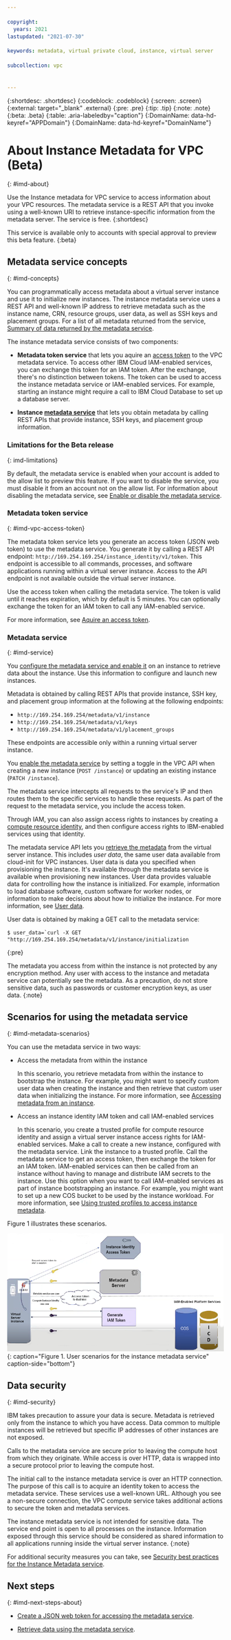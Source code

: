 ```yaml
---

copyright:
  years: 2021
lastupdated: "2021-07-30"

keywords: metadata, virtual private cloud, instance, virtual server

subcollection: vpc


---
```


{:shortdesc: .shortdesc}
{:codeblock: .codeblock}
{:screen: .screen}
{:external: target="_blank" .external}
{:pre: .pre}
{:tip: .tip}
{:note: .note}
{:beta: .beta}
{:table: .aria-labeledby="caption"}
{:DomainName: data-hd-keyref="APPDomain"}
{:DomainName: data-hd-keyref="DomainName"}

# About Instance Metadata for VPC (Beta)
{: #imd-about}

Use the Instance metadata for VPC service to access information about your VPC resources. The metadata service is a REST API that you invoke using a well-known URI to retrieve instance-specific information from the metadata server. The service is free.
{:shortdesc}

This service is available only to accounts with special approval to preview this beta feature.
{:beta}

## Metadata service concepts
{: #imd-concepts}

You can programmatically access metadata about a virtual server instance and use it to initialize new instances. The instance metadata service uses a REST API and well-known IP address to retrieve metadata such as the instance name, CRN, resource groups, user data, as well as SSH keys and placement groups. For a list of all metadata returned from the service, [Summary of data returned by the metadata service](/docs/vpc?topic=vpc-imd-metadata-summary).

The instance metadata service consists of two components:

* **Metadata token service** that lets you aquire an [access token](#imd-vpc-access-token) to the VPC metadata service. To access other IBM Cloud IAM-enabled services, you can exchange this token for an IAM token. After the exchange, there's no distinction between tokens. The token can be used to access the instance metadata service or IAM-enabled services. For example, starting an instance might require a call to IBM Cloud Database to set up a database server.

* **Instance [metadata service](#imd-service)** that lets you obtain metadata by calling REST APIs that provide instance, SSH keys, and placement group information.

### Limitations for the Beta release
{: imd-limitations}

By default, the metadata service is enabled when your account is added to the allow list to preview this feature. If you want to disable the service, you must disable it from an account not on the allow list. For information about disabling the metadata service, see [Enable or disable the metadata service](/docs/vpc?topic=vpc-imd-configure-service#imd-metadata-service-enable).

### Metadata token service
{: #imd-vpc-access-token}

The metadata token service lets you generate an access token (JSON web token) to use the metadata service. You generate it by calling a REST API endpoint: `http://169.254.169.254/instance_identity/v1/token`. This endpoint is accessible to all commands, processes, and software applications running within a virtual server instance. Access to the API endpoint is not available outside the virtual server instance.

Use the access token when calling the metadata service. The token is valid until it reaches expiration, which by default is 5 minutes. You can optionally exchange the token for an IAM token to call any IAM-enabled service. 

For more information, see [Aquire an access token](/docs/vpc?topic=vpc-imd-configure-service#imd-json-token).

### Metadata service
{: #imd-service}

You [configure the metadata service and enable it](/docs/vpc?topic=vpc-imd-configure-service) on an instance to retrieve data about the instance. Use this information to configure and launch new instances.

Metadata is obtained by calling REST APIs that provide instance, SSH key, and placement group information at the following  at the following endpoints: 

* `http://169.254.169.254/metadata/v1/instance`
* `http://169.254.169.254/metadata/v1/keys`
* `http://169.254.169.254/metadata/v1/placement_groups`

These endpoints are accessible only within a running virtual server instance.

You [enable the metadata service](/docs/vpc?topic=vpc-imd-get-metadata#imd-metadata-service-enable) by setting a toggle in the VPC API when creating a new instance (`POST /instance`) or updating an existing instance (`PATCH /instance`).

The metadata service intercepts all requests to the service's IP and then routes them to the specific services to handle these requests. As part of the request to the metadata service, you include the access token.

Through IAM, you can also assign access rights to instances by creating a [compute resource identity](/docs/vpc?topic=vpc-imd-trusted-profile-metadata), and then configure access rights to IBM-enabled services using that identity.

The metadata service API lets you [retrieve the metadata](/docs/vpc?topic=vpc-imd-get-metadata) from the virtual server instance. This includes _user data_, the same user data available from cloud-init for VPC instances. User data is data you specified when provisioning the instance. It's available through the metadata service is available when provisioning new instances. User data provides valuable data for controlling how the instance is initialized. For example, information to load database software, custom software for worker nodes, or information to make decisions about how to initialize the instance. For more information, see [User data](/docs/vpc?topic=vpc-user-data).

User data is obtained by making a GET call to the metadata service:

```
$ user_data=`curl -X GET "http://169.254.169.254/metadata/v1/instance/initialization
```
{:pre}

The metadata you access from within the instance is not protected by any encryption method. Any user with access to the instance and metadata service can potentially see the metadata. As a precaution, do not store sensitive data, such as passwords or customer encryption keys, as user data.
{:note}

## Scenarios for using the metadata service
{: #imd-metadata-scenarios}

You can use the metadata service in two ways:

* Access the metadata from within the instance
  
  In this scenario, you retrieve metadata from within the instance to bootstrap the instance. For example, you might want to specify custom user data when creating the instance and then retrieve that custom user data when initializing the instance. For more information, see [Accessing metadata from an instance](/docs/vpc?topic=vpc-imd-access-instance-metadata).

* Access an instance identity IAM token and call IAM-enabled services

  In this scenario, you create a trusted profile for compute resource identity and assign a virtual server instance access rights for IAM-enabled services. Make a call to create a new instance, configured with the metadata service. Link the instance to a trusted profile. Call the metadata service to get an access token, then exchange the token for an IAM token. IAM-enabled  services can then be called from an instance without having to manage and distribute IAM secrets to the instance. Use this option when you want to call IAM-enabled services as part of instance bootstrapping an instance. For example, you might want to set up a new COS bucket to be used by the instance workload. For more information, see [Using trusted profiles to access instance metadata](/docs/vpc?topic=vpc-imd-trusted-profile-metadata).

Figure 1 illustrates these scenarios.

![Figure showing the instance metadata user workflows.](/images/metadata-service-user-workflow.png "Figure showing the instance metadata user workflows."){: caption="Figure 1. User scenarios for the instance metadata service" caption-side="bottom"}

## Data security
{: #imd-security}

IBM takes precaution to assure your data is secure. Metadata is retrieved only from the instance to which you have access. Data common to multiple instances will be retrieved but specific IP addresses of other instances are not exposed. 

Calls to the metadata service are secure prior to leaving the compute host from which they originate. While access is over HTTP, data is wrapped into a secure protocol prior to leaving the compute host.

The initial call to the instance metadata service is over an HTTP connection. The purpose of this call is to acquire an identity token to access the metadata service. These services use a well-known URL. Although you see a non-secure connection, the VPC compute service takes additional actions to secure the token and metadata services.

The instance metadata service is not intended for sensitive data. The service end point is open to all processes on the instance. Information exposed through this service should be considered as shared information to all applications running inside the virtual server instance.
{:note}

For additional security measures you can take, see [Security best practices for the Instance Metadata service](/docs/vpc?topic=vpc-imd-security-best-practices).

## Next steps
{: #imd-next-steps-about}

* [Create a JSON web token for accessing the metadata service](/docs/vpc?topic=vpc-imd-configure-service#imd-get-token).

* [Retrieve data using the metadata service](/docs/vpc?topic=vpc-imd-get-metadata).
